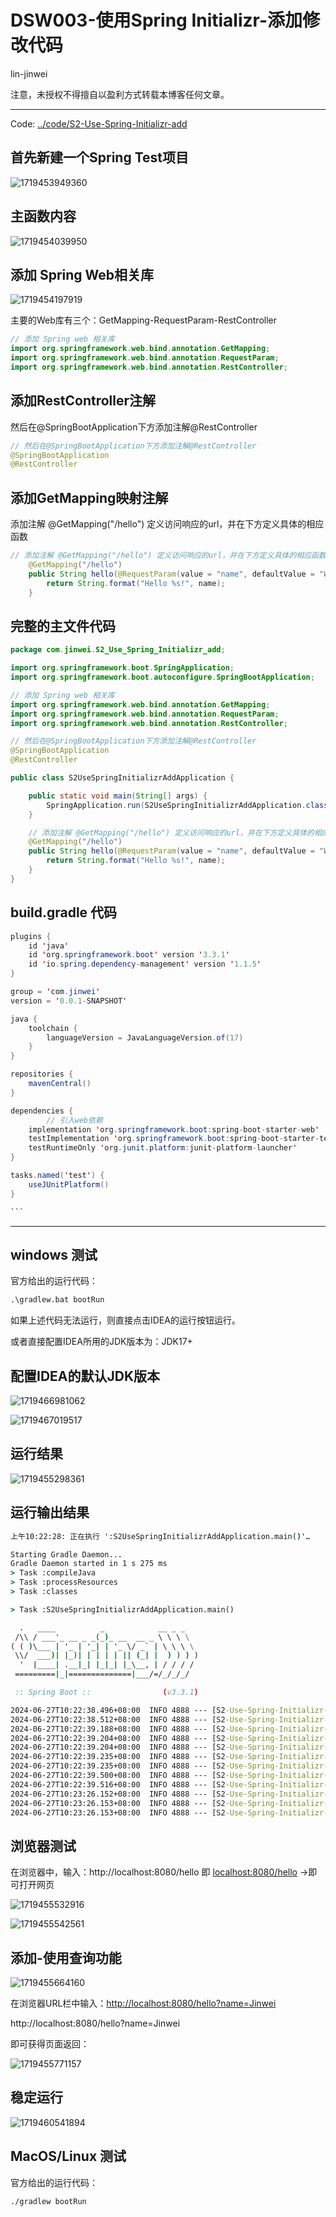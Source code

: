 # DSW003-使用Spring Initializr-添加修改代码

lin-jinwei

注意，未授权不得擅自以盈利方式转载本博客任何文章。

---

Code: [../code/S2-Use-Spring-Initializr-add](../code/S2-Use-Spring-Initializr-add)

## 首先新建一个Spring Test项目

![1719453949360](images/Spring3-使用SpringInitializr-添加修改代码/1719453949360.png)

## 主函数内容

![1719454039950](images/Spring3-使用SpringInitializr-添加修改代码/1719454039950.png)

## 添加 Spring Web相关库

![1719454197919](images/Spring3-使用SpringInitializr-添加修改代码/1719454197919.png)

主要的Web库有三个：GetMapping-RequestParam-RestController

```java
// 添加 Spring web 相关库
import org.springframework.web.bind.annotation.GetMapping;
import org.springframework.web.bind.annotation.RequestParam;
import org.springframework.web.bind.annotation.RestController;
```

## 添加RestController注解

然后在@SpringBootApplication下方添加注解@RestController

```java
// 然后在@SpringBootApplication下方添加注解@RestController
@SpringBootApplication
@RestController
```

## 添加GetMapping映射注解

添加注解 @GetMapping("/hello") 定义访问响应的url，并在下方定义具体的相应函数

```java
// 添加注解 @GetMapping("/hello") 定义访问响应的url，并在下方定义具体的相应函数
	@GetMapping("/hello")
	public String hello(@RequestParam(value = "name", defaultValue = "World") String name) {
		return String.format("Hello %s!", name);
	}
```

## 完整的主文件代码

```java
package com.jinwei.S2_Use_Spring_Initializr_add;

import org.springframework.boot.SpringApplication;
import org.springframework.boot.autoconfigure.SpringBootApplication;

// 添加 Spring web 相关库
import org.springframework.web.bind.annotation.GetMapping;
import org.springframework.web.bind.annotation.RequestParam;
import org.springframework.web.bind.annotation.RestController;

// 然后在@SpringBootApplication下方添加注解@RestController
@SpringBootApplication
@RestController

public class S2UseSpringInitializrAddApplication {

	public static void main(String[] args) {
		SpringApplication.run(S2UseSpringInitializrAddApplication.class, args);
	}

	// 添加注解 @GetMapping("/hello") 定义访问响应的url，并在下方定义具体的相应函数
	@GetMapping("/hello")
	public String hello(@RequestParam(value = "name", defaultValue = "World") String name) {
		return String.format("Hello %s!", name);
	}
}

```

## build.gradle 代码

````java
plugins {
	id 'java'
	id 'org.springframework.boot' version '3.3.1'
	id 'io.spring.dependency-management' version '1.1.5'
}

group = 'com.jinwei'
version = '0.0.1-SNAPSHOT'

java {
	toolchain {
		languageVersion = JavaLanguageVersion.of(17)
	}
}

repositories {
	mavenCentral()
}

dependencies {
        // 引入web依赖
	implementation 'org.springframework.boot:spring-boot-starter-web'
	testImplementation 'org.springframework.boot:spring-boot-starter-test'
	testRuntimeOnly 'org.junit.platform:junit-platform-launcher'
}

tasks.named('test') {
	useJUnitPlatform()
}

```
````

---

## windows 测试

官方给出的运行代码：

```cmd
.\gradlew.bat bootRun
```

如果上述代码无法运行，则直接点击IDEA的运行按钮运行。

或者直接配置IDEA所用的JDK版本为：JDK17+

## 配置IDEA的默认JDK版本

![1719466981062](images/Spring3-使用SpringInitializr-添加修改代码-Web/1719466981062.png)


![1719467019517](images/Spring3-使用SpringInitializr-添加修改代码-Web/1719467019517.png)


## 运行结果

![1719455298361](images/Spring3-使用SpringInitializr-添加修改代码/1719455298361.png)

## 运行输出结果

```cmd
上午10:22:28: 正在执行 ':S2UseSpringInitializrAddApplication.main()'…

Starting Gradle Daemon...
Gradle Daemon started in 1 s 275 ms
> Task :compileJava
> Task :processResources
> Task :classes

> Task :S2UseSpringInitializrAddApplication.main()

  .   ____          _            __ _ _
 /\\ / ___'_ __ _ _(_)_ __  __ _ \ \ \ \
( ( )\___ | '_ | '_| | '_ \/ _` | \ \ \ \
 \\/  ___)| |_)| | | | | || (_| |  ) ) ) )
  '  |____| .__|_| |_|_| |_\__, | / / / /
 =========|_|==============|___/=/_/_/_/

 :: Spring Boot ::                (v3.3.1)

2024-06-27T10:22:38.496+08:00  INFO 4888 --- [S2-Use-Spring-Initializr-add] [           main] .j.S.S2UseSpringInitializrAddApplication : Starting S2UseSpringInitializrAddApplication using Java 17.0.11 with PID 4888 (F:\Tutorial\Spring-Tutorial\code\S2-Use-Spring-Initializr-add\S2-Use-Spring-Initializr-add\build\classes\java\main started by ydook in F:\Tutorial\Spring-Tutorial\code\S2-Use-Spring-Initializr-add\S2-Use-Spring-Initializr-add)
2024-06-27T10:22:38.512+08:00  INFO 4888 --- [S2-Use-Spring-Initializr-add] [           main] .j.S.S2UseSpringInitializrAddApplication : No active profile set, falling back to 1 default profile: "default"
2024-06-27T10:22:39.188+08:00  INFO 4888 --- [S2-Use-Spring-Initializr-add] [           main] o.s.b.w.embedded.tomcat.TomcatWebServer  : Tomcat initialized with port 8080 (http)
2024-06-27T10:22:39.204+08:00  INFO 4888 --- [S2-Use-Spring-Initializr-add] [           main] o.apache.catalina.core.StandardService   : Starting service [Tomcat]
2024-06-27T10:22:39.204+08:00  INFO 4888 --- [S2-Use-Spring-Initializr-add] [           main] o.apache.catalina.core.StandardEngine    : Starting Servlet engine: [Apache Tomcat/10.1.25]
2024-06-27T10:22:39.235+08:00  INFO 4888 --- [S2-Use-Spring-Initializr-add] [           main] o.a.c.c.C.[Tomcat].[localhost].[/]       : Initializing Spring embedded WebApplicationContext
2024-06-27T10:22:39.235+08:00  INFO 4888 --- [S2-Use-Spring-Initializr-add] [           main] w.s.c.ServletWebServerApplicationContext : Root WebApplicationContext: initialization completed in 683 ms
2024-06-27T10:22:39.500+08:00  INFO 4888 --- [S2-Use-Spring-Initializr-add] [           main] o.s.b.w.embedded.tomcat.TomcatWebServer  : Tomcat started on port 8080 (http) with context path '/'
2024-06-27T10:22:39.516+08:00  INFO 4888 --- [S2-Use-Spring-Initializr-add] [           main] .j.S.S2UseSpringInitializrAddApplication : Started S2UseSpringInitializrAddApplication in 1.253 seconds (process running for 1.444)
2024-06-27T10:23:26.152+08:00  INFO 4888 --- [S2-Use-Spring-Initializr-add] [nio-8080-exec-1] o.a.c.c.C.[Tomcat].[localhost].[/]       : Initializing Spring DispatcherServlet 'dispatcherServlet'
2024-06-27T10:23:26.153+08:00  INFO 4888 --- [S2-Use-Spring-Initializr-add] [nio-8080-exec-1] o.s.web.servlet.DispatcherServlet        : Initializing Servlet 'dispatcherServlet'
2024-06-27T10:23:26.153+08:00  INFO 4888 --- [S2-Use-Spring-Initializr-add] [nio-8080-exec-1] o.s.web.servlet.DispatcherServlet        : Completed initialization in 0 ms
```

## 浏览器测试

在浏览器中，输入：http://localhost:8080/hello 即 [localhost:8080/hello](http://localhost:8080/hello) ->即可打开网页

![1719455532916](images/Spring3-使用SpringInitializr-添加修改代码/1719455532916.png)

![1719455542561](images/Spring3-使用SpringInitializr-添加修改代码/1719455542561.png)

## 添加-使用查询功能

![1719455664160](images/Spring3-使用SpringInitializr-添加修改代码/1719455664160.png)

在浏览器URL栏中输入：[http://localhost:8080/hello?name=Jinwei](http://localhost:8080/hello?name=Jinwei)

http://localhost:8080/hello?name=Jinwei

即可获得页面返回：

![1719455771157](images/Spring3-使用SpringInitializr-添加修改代码/1719455771157.png)

## 稳定运行

![1719460541894](images/Spring3-使用SpringInitializr-添加修改代码-Web/1719460541894.png)

## MacOS/Linux 测试

官方给出的运行代码：

```cmd
./gradlew bootRun
```
